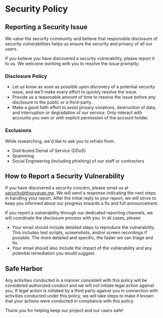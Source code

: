 # Security Policy

## Reporting a Security Issue

We value the security community and believe that responsible disclosure of security vulnerabilities helps us ensure the security and privacy of all our users.

If you believe you have discovered a security vulnerability, please report it to us. We welcome working with you to resolve the issue promptly.

### Disclosure Policy

- Let us know as soon as possible upon discovery of a potential security issue, and we'll make every effort to quickly resolve the issue.
- Provide us a reasonable amount of time to resolve the issue before any disclosure to the public or a third-party.
- Make a good faith effort to avoid privacy violations, destruction of data, and interruption or degradation of our service. Only interact with accounts you own or with explicit permission of the account holder.

### Exclusions

While researching, we'd like to ask you to refrain from:

- Distributed Denial of Service (DDoS)
- Spamming
- Social Engineering (including phishing) of our staff or contractors

## How to Report a Security Vulnerability

If you have discovered a security concern, please email us at security@thooyavan.me. We will send a response indicating the next steps in handling your report. After the initial reply to your report, we will strive to keep you informed about our progress towards a fix and full announcement.

If you report a vulnerability through our dedicated reporting channels, we will coordinate the disclosure process with you. In all cases, please:

- Your email should include detailed steps to reproduce the vulnerability. This includes test scripts, screenshots, and/or screen recordings if possible. The more detailed and specific, the faster we can triage and fix.
- Your email should also include the impact of the vulnerability and any potential remediation you would suggest.

## Safe Harbor

Any activities conducted in a manner consistent with this policy will be considered authorized conduct and we will not initiate legal action against you. If legal action is initiated by a third party against you in connection with activities conducted under this policy, we will take steps to make it known that your actions were conducted in compliance with this policy.

Thank you for helping keep our project and our users safe!
